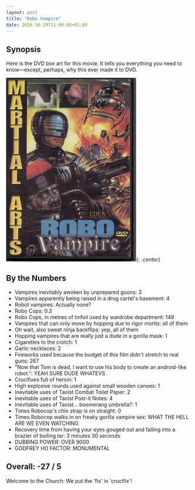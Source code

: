 ```yaml
---
layout: post
title: "Robo Vampire"
date: 2016-10-29T21:00:00+01:00
---
```


## Synopsis

Here is the DVD box art for this movie. It tells you everything you need to know&mdash;except, perhaps, why this ever made it to DVD.

![Robo Vampire box art](/img/filmreviews/robovampire.jpg){: .center}

## By the Numbers

* Vampires inevitably awoken by unprepared goons: 3
* Vampires apparently being raised in a drug cartel's basement: 4
* Robot vampires: Actually none?
* Robo Cops: 0.3
* Robo Cops, in metres of tinfoil used by wardrobe department: 149
* Vampires that can only move by hopping due to rigor mortis: all of them
* Oh wait, also sweet ninja backflips: yep, all of them
* Hopping vampires that are really just a dude in a gorilla mask: 1
* Cigarettes to the crotch: 1
* Garlic necklaces: 2
* Fireworks used because the budget of this film didn't stretch to real guns: 267
* "Now that Tom is dead, I want to use his body to create an android-like robot.": YEAH SURE DUDE WHATEVS
* Crucifixes full of heroin: 1
* High explosive rounds used against small wooden canoes: 1
* Inevitable uses of Taoist Combat Toilet Paper: 2
* Inevitable uses of Taoist Post-it Notes: 4
* Inevitable uses of Taoist... boomerang umbrella?: 1
* Times Robocop's chin strap is on straight: 0
* Times Robocop walks in on freaky gorilla vampire sex: WHAT THE HELL ARE WE EVEN WATCHING
* Recovery time from having your eyes gouged out and falling into a brazier of boiling tar: 2 minutes 30 seconds
* DUBBING POWER: OVER 9000
* GODFREY HO FACTOR: MONUMENTAL

## Overall: -27 / 5

Welcome to the Church: We put the 'fix' in 'crucifix'!
